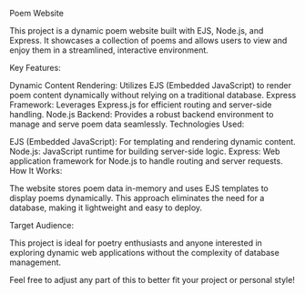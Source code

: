 Poem Website

This project is a dynamic poem website built with EJS, Node.js, and Express. It showcases a collection of poems and allows users to view and enjoy them in a streamlined, interactive environment.

Key Features:

Dynamic Content Rendering: Utilizes EJS (Embedded JavaScript) to render poem content dynamically without relying on a traditional database.
Express Framework: Leverages Express.js for efficient routing and server-side handling.
Node.js Backend: Provides a robust backend environment to manage and serve poem data seamlessly.
Technologies Used:

EJS (Embedded JavaScript): For templating and rendering dynamic content.
Node.js: JavaScript runtime for building server-side logic.
Express: Web application framework for Node.js to handle routing and server requests.
How It Works:

The website stores poem data in-memory and uses EJS templates to display poems dynamically. This approach eliminates the need for a database, making it lightweight and easy to deploy.

Target Audience:

This project is ideal for poetry enthusiasts and anyone interested in exploring dynamic web applications without the complexity of database management.

Feel free to adjust any part of this to better fit your project or personal style!
